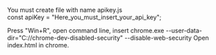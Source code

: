 You must create file with name apikey.js<br>
const apiKey = "Here_you_must_insert_your_api_key";<br>

Press "Win+R", open command line, insert
chrome.exe --user-data-dir="C://chrome-dev-disabled-security" --disable-web-security
Open index.html in chrome.
